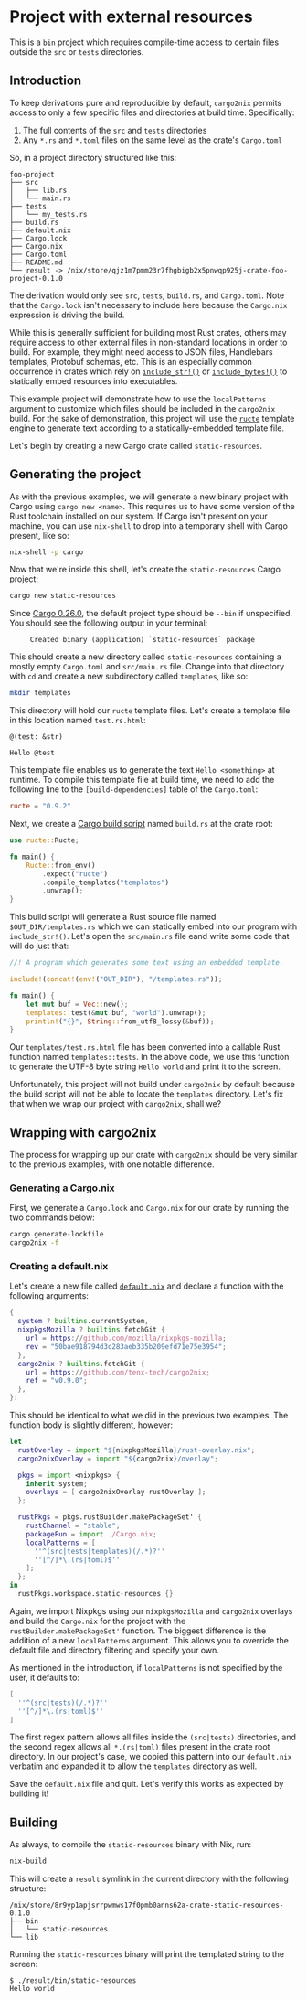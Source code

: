 # Project with external resources

This is a `bin` project which requires compile-time access to certain files
outside the `src` or `tests` directories.

## Introduction

To keep derivations pure and reproducible by default, `cargo2nix` permits access
to only a few specific files and directories at build time. Specifically:

1. The full contents of the `src` and `tests` directories
2. Any `*.rs` and `*.toml` files on the same level as the crate's `Cargo.toml`

So, in a project directory structured like this:

```text
foo-project
├── src
│   ├── lib.rs
│   └── main.rs
├── tests
│   └── my_tests.rs
├── build.rs
├── default.nix
├── Cargo.lock
├── Cargo.nix
├── Cargo.toml
├── README.md
└── result -> /nix/store/qjz1m7pmm23r7fhgbigb2x5pnwqp925j-crate-foo-project-0.1.0
```

The derivation would only see `src`, `tests`, `build.rs`, and `Cargo.toml`. Note
that the `Cargo.lock` isn't necessary to include here because the `Cargo.nix`
expression is driving the build.

While this is generally sufficient for building most Rust crates, others may
require access to other external files in non-standard locations in order to
build. For example, they might need access to JSON files, Handlebars templates,
Protobuf schemas, etc. This is an especially common occurrence in crates which
rely on [`include_str!()`] or [`include_bytes!()`] to statically embed resources
into executables.

[`include_str!()`]: https://doc.rust-lang.org/std/macro.include_str.html
[`include_bytes!()`]: https://doc.rust-lang.org/std/macro.include_bytes.html

This example project will demonstrate how to use the `localPatterns` argument to
customize which files should be included in the `cargo2nix` build. For the sake
of demonstration, this project will use the [`ructe`] template engine to
generate text according to a statically-embedded template file.

[`ructe`]: https://github.com/kaj/ructe

Let's begin by creating a new Cargo crate called `static-resources`.

## Generating the project

As with the previous examples, we will generate a new binary project with Cargo
using `cargo new <name>`. This requires us to have some version of the Rust
toolchain installed on our system. If Cargo isn't present on your machine, you
can use `nix-shell` to drop into a temporary shell with Cargo present, like so:

```bash
nix-shell -p cargo
```

Now that we're inside this shell, let's create the `static-resources` Cargo
project:

```bash
cargo new static-resources
```

Since [Cargo 0.26.0](https://github.com/rust-lang/cargo/pull/5029), the default
project type should be `--bin` if unspecified. You should see the following
output in your terminal:

```text
     Created binary (application) `static-resources` package
```

This should create a new directory called `static-resources` containing a mostly
empty `Cargo.toml` and `src/main.rs` file. Change into that directory with `cd`
and create a new subdirectory called `templates`, like so:

```bash
mkdir templates
```

This directory will hold our `ructe` template files. Let's create a template
file in this location named `test.rs.html`:

```text
@(test: &str)

Hello @test
```

This template file enables us to generate the text `Hello <something>` at
runtime. To compile this template file at build time, we need to add the
following line to the `[build-dependencies]` table of the `Cargo.toml`:

```toml
ructe = "0.9.2"
```

Next, we create a [Cargo build script] named `build.rs` at the crate root:

[Cargo build script]: https://doc.rust-lang.org/cargo/reference/build-scripts.html

```rust
use ructe::Ructe;

fn main() {
    Ructe::from_env()
        .expect("ructe")
        .compile_templates("templates")
        .unwrap();
}
```

This build script will generate a Rust source file named `$OUT_DIR/templates.rs`
which we can statically embed into our program with `include_str!()`. Let's open
the `src/main.rs` file eand write some code that will do just that:

```rust
//! A program which generates some text using an embedded template.

include!(concat!(env!("OUT_DIR"), "/templates.rs"));

fn main() {
    let mut buf = Vec::new();
    templates::test(&mut buf, "world").unwrap();
    println!("{}", String::from_utf8_lossy(&buf));
}
```

Our `templates/test.rs.html` file has been converted into a callable Rust
function named `templates::tests`. In the above code, we use this function to
generate the UTF-8 byte string `Hello world` and print it to the screen.

Unfortunately, this project will not build under `cargo2nix` by default because
the build script will not be able to locate the `templates` directory. Let's fix
that when we wrap our project with `cargo2nix`, shall we?

## Wrapping with cargo2nix

The process for wrapping up our crate with `cargo2nix` should be very similar to
the previous examples, with one notable difference.

### Generating a Cargo.nix

First, we generate a `Cargo.lock` and `Cargo.nix` for our crate by running the
two commands below:

```bash
cargo generate-lockfile
cargo2nix -f
```

### Creating a default.nix

Let's create a new file called [`default.nix`] and declare a function with the
following arguments:

[`default.nix`]: ./default.nix

```nix
{
  system ? builtins.currentSystem,
  nixpkgsMozilla ? builtins.fetchGit {
    url = https://github.com/mozilla/nixpkgs-mozilla;
    rev = "50bae918794d3c283aeb335b209efd71e75e3954";
  },
  cargo2nix ? builtins.fetchGit {
    url = https://github.com/tenx-tech/cargo2nix;
    ref = "v0.9.0";
  },
}:
```

This should be identical to what we did in the previous two examples. The
function body is slightly different, however:

```nix
let
  rustOverlay = import "${nixpkgsMozilla}/rust-overlay.nix";
  cargo2nixOverlay = import "${cargo2nix}/overlay";

  pkgs = import <nixpkgs> {
    inherit system;
    overlays = [ cargo2nixOverlay rustOverlay ];
  };

  rustPkgs = pkgs.rustBuilder.makePackageSet' {
    rustChannel = "stable";
    packageFun = import ./Cargo.nix;
    localPatterns = [
      ''^(src|tests|templates)(/.*)?''
      ''[^/]*\.(rs|toml)$''
    ];
  };
in
  rustPkgs.workspace.static-resources {}
```

Again, we import Nixpkgs using our `nixpkgsMozilla` and `cargo2nix` overlays
and build the `Cargo.nix` for the project with the `rustBuilder.makePackageSet'`
function. The biggest difference is the addition of a new `localPatterns`
argument. This allows you to override the default file and directory filtering
and specify your own.

As mentioned in the introduction, if `localPatterns` is not specified by the
user, it defaults to:

```nix
[
  ''^(src|tests)(/.*)?''
  ''[^/]*\.(rs|toml)$''
]
```

The first regex pattern allows all files inside the `(src|tests)` directories,
and the second regex allows all `*.(rs|toml)` files present in the crate root
directory. In our project's case, we copied this pattern into our `default.nix`
verbatim and expanded it to allow the `templates` directory as well.

Save the `default.nix` file and quit. Let's verify this works as expected by
building it!

## Building

As always, to compile the `static-resources` binary with Nix, run:

```bash
nix-build
```

This will create a `result` symlink in the current directory with the following
structure:

```text
/nix/store/8r9yp1apjsrrpwmws17f0pmb0anns62a-crate-static-resources-0.1.0
├── bin
│   └── static-resources
└── lib
```

Running the `static-resources` binary will print the templated string to the
screen:

```text
$ ./result/bin/static-resources
Hello world

```
